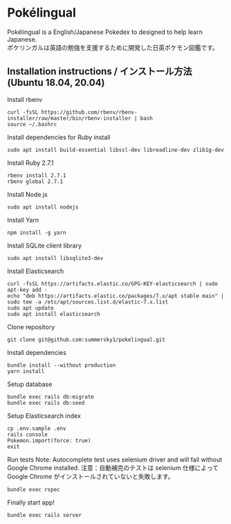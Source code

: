 # Pokélingual

Pokélingual is a English/Japanese Pokedex to designed to help learn Japanese.  
ポケリンガルは英語の勉強を支援するために開発した日英ポケモン図鑑です。

## Installation instructions / インストール方法 (Ubuntu 18.04, 20.04)

Install rbenv

    curl -fsSL https://github.com/rbenv/rbenv-installer/raw/master/bin/rbenv-installer | bash
    source ~/.bashrc

Install dependencies for Ruby install

    sudo apt install build-essential libssl-dev libreadline-dev zlib1g-dev

Install Ruby 2.7.1

    rbenv install 2.7.1
    rbenv global 2.7.1

Install Node.js

    sudo apt install nodejs

Install Yarn

    npm install -g yarn

Install SQLite client library

    sudo apt install libsqlite3-dev

Install Elasticsearch

    curl -fsSL https://artifacts.elastic.co/GPG-KEY-elasticsearch | sudo apt-key add -
    echo "deb https://artifacts.elastic.co/packages/7.x/apt stable main" | sudo tee -a /etc/apt/sources.list.d/elastic-7.x.list
    sudo apt update
    sudo apt install elasticsearch

Clone repository

    git clone git@github.com:summersky1/pokelingual.git

Install dependencies

    bundle install --without production
    yarn install

Setup database

    bundle exec rails db:migrate
    bundle exec rails db:seed

Setup Elasticsearch index

    cp .env.sample .env
    rails console
    Pokemon.import(force: true)
    exit

Run tests
Note: Autocomplete test uses selenium driver and will fail without Google Chrome installed.
注意：自動補完のテストは selenium 仕様によって Google Chrome がインストールされていないと失敗します。

    bundle exec rspec

Finally start app!

    bundle exec rails server
